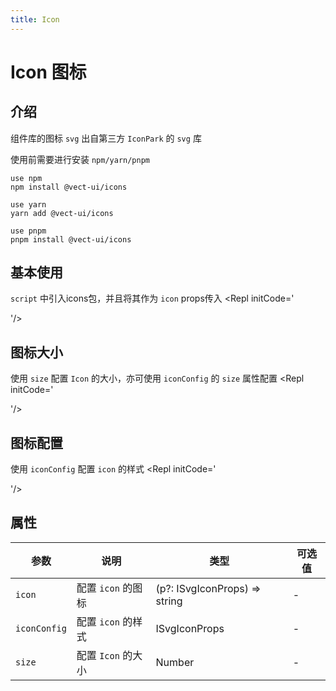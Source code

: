 ```yaml
---
title: Icon
---
```


# Icon 图标

## 介绍
组件库的图标 `svg`  出自第三方 `IconPark` 的 `svg` 库

使用前需要进行安装 `npm/yarn/pnpm`
```shell
use npm 
npm install @vect-ui/icons

use yarn
yarn add @vect-ui/icons

use pnpm
pnpm install @vect-ui/icons
```

## 基本使用
`script` 中引入icons包，并且将其作为 `icon` props传入
<Repl initCode='
<template>
  <v-icon :icon="Config"/>
</template>
<script setup lang="ts">
import { Config } from "@vect-ui/icons"
</script>
'/>

## 图标大小
使用 `size` 配置 `Icon` 的大小，亦可使用 `iconConfig` 的 `size` 属性配置
<Repl initCode='
<template>
  <v-icon :icon="Config" :size="30" />
</template>
<script setup lang="ts">
import { Config } from "@vect-ui/icons"
</script>
'/>

## 图标配置
使用 `iconConfig` 配置 `icon` 的样式
<Repl initCode='
<template>
  <v-icon :icon="Config" :icon-config="iconConfig" />
</template>
<script setup lang="ts">
import { Config } from "@vect-ui/icons"
const iconConfig = {
  size: 30,
  strokeWidth: 3,
  strokeLinejoin: "round"
}
</script>
'/>

## 属性
| 参数           | 说明                      | 类型                            | 可选值 |
| ------------- | --------------------------| ----------------------------- | ------|
| `icon`        | 配置 `icon` 的图标          | (p?: ISvgIconProps) => string | -     |
| `iconConfig`  | 配置 `icon` 的样式          | ISvgIconProps                 | -     |
| `size`        | 配置 `Icon` 的大小          | Number                        | -     |

